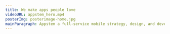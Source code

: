 ```yaml
---
title: We make apps people love
videoURL: appstem_hero.mp4
posterImg: posterimage-home.jpg
mainParagraph: Appstem a full-service mobile strategy, design, and development agency focused on creating purpose-built apps for Fortune 500 companies and high-growth startups.
---
```

